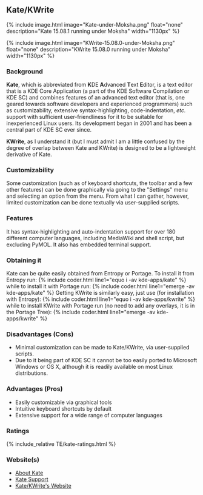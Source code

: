 ## Kate/KWrite
{% include image.html image="Kate-under-Moksha.png" float="none" description="Kate 15.08.1 running under Moksha" width="1130px" %}

{% include image.html image="KWrite-15.08.0-under-Moksha.png" float="none" description="KWrite 15.08.0 running under Moksha" width="1130px" %}

### Background
**Kate**, which is abbreviated from <b>K</b>DE <b>A</b>dvanced <b>T</b>ext <b>E</b>ditor, is a text editor that is a KDE Core Application (a part of the KDE Software Compilation or KDE SC) and combines features of an advanced text editor (that is, one geared towards software developers and experienced programmers) such as customizability, extensive syntax-highlighting, code-indentation, *etc.* support with sufficient user-friendliness for it to be suitable for inexperienced Linux users. Its development began in 2001 and has been a central part of KDE SC ever since.

**KWrite**, as I understand it (but I must admit I am a little confused by the degree of overlap between Kate and KWrite) is designed to be a lightweight derivative of Kate.

### Customizability
Some customization (such as of keyboard shortcuts, the toolbar and a few other features) can be done graphically via going to the "Settings" menu and selecting an option from the menu. From what I can gather, however, limited customization can be done textually via user-supplied scripts.

### Features
It has syntax-highlighting and auto-indentation support for over 180 different computer languages, including MediaWiki and shell script, but excluding PyMOL. It also has embedded terminal support.

### Obtaining it
Kate can be quite easily obtained from Entropy or Portage. To install it from Entropy run:
{% include coder.html line1="equo i -av kde-apps/kate" %}
while to install it with Portage run:
{% include coder.html line1="emerge -av kde-apps/kate" %}
Getting KWrite is similarly easy, just use (for installation with Entropy):
{% include coder.html line1="equo i -av kde-apps/kwrite" %}
while to install KWrite with Portage run (no need to add any overlays, it is in the Portage Tree):
{% include coder.html line1="emerge -av kde-apps/kwrite" %}

### Disadvantages (Cons)
* Minimal customization can be made to Kate/KWrite, via user-supplied scripts.
* Due to it being part of KDE SC it cannot be too easily ported to Microsoft Windows or OS X, although it is readily available on most Linux distributions.

### Advantages (Pros)
* Easily customizable via graphical tools
* Intuitive keyboard shortcuts by default
* Extensive support for a wide range of computer languages

### Ratings
{% include_relative TE/kate-ratings.html %}

### Website(s)
* [About Kate](http://kate-editor.org/about-kate/)
* [Kate Support](http://kate-editor.org/support/)
* [Kate/KWrite's Website](http://kate-editor.org)
